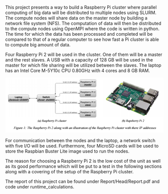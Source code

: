 This project presents a way to build a Raspberry Pi cluster where parallel computing of big data will be distributed to multiple nodes using SLURM. The compute nodes will share data on the master node by building a network file system (NFS). The computation of data will then be distributed to the compute nodes using OpenMPI where the code is written in python. The time for which the data has been processed and completed will be compared to that of a regular computer to see how fast a Pi cluster is able to compute big amount of data.

Four Raspberry Pi 2 will be used in the cluster. One of them will be a master and the rest slaves. A USB with a capacity of 128 GB will be used in the master for which file sharing will be utilized between the slaves. The laptop has an Intel Core M-5Y10c CPU 0.80GHz with 4 cores and 8 GB RAM.

<p align="center">
  <img src="Report/Figures/cluster_raspberrypi.png" width="750" hieght="750">
</p>

For communication between the nodes and the laptop, a network switch with five I/O will be used. Furthermore, four MicroSD cards will be used to store the Raspbian Buster Lite image used to run the nodes. 

The reason for choosing a Raspberry Pi 2 is the low cost of the unit as well as its good performance which will be put to a test in the following sections along with a covering of the setup of the Raspberry Pi cluster.

The report of this project can be found under Report/Head/Report.pdf and code under runtime_calculations. 
